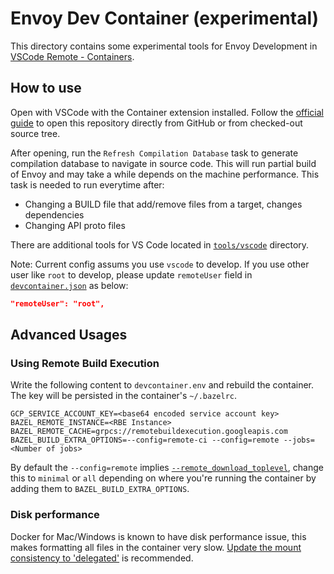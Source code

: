 # Envoy Dev Container (experimental)

This directory contains some experimental tools for Envoy Development in [VSCode Remote - Containers](https://code.visualstudio.com/docs/remote/containers).

## How to use

Open with VSCode with the Container extension installed. Follow the [official guide](https://code.visualstudio.com/docs/remote/containers) to open this
repository directly from GitHub or from checked-out source tree.

After opening, run the `Refresh Compilation Database` task to generate compilation database to navigate in source code.
This will run partial build of Envoy and may take a while depends on the machine performance.
This task is needed to run everytime after:
- Changing a BUILD file that add/remove files from a target, changes dependencies
- Changing API proto files

There are additional tools for VS Code located in [`tools/vscode`](../tools/vscode) directory.

Note:
Current config assums you use `vscode` to develop. If you use other user like `root` to develop, please update `remoteUser` field in [`devcontainer.json`](devcontainer.json) as below:
```json
"remoteUser": "root",
```

## Advanced Usages

### Using Remote Build Execution

Write the following content to `devcontainer.env` and rebuild the container. The key will be persisted in the container's `~/.bazelrc`.

```
GCP_SERVICE_ACCOUNT_KEY=<base64 encoded service account key>
BAZEL_REMOTE_INSTANCE=<RBE Instance>
BAZEL_REMOTE_CACHE=grpcs://remotebuildexecution.googleapis.com
BAZEL_BUILD_EXTRA_OPTIONS=--config=remote-ci --config=remote --jobs=<Number of jobs>
```

By default the `--config=remote` implies [`--remote_download_toplevel`](https://docs.bazel.build/versions/master/command-line-reference.html#flag--remote_download_toplevel),
change this to `minimal` or `all` depending on where you're running the container by adding them to `BAZEL_BUILD_EXTRA_OPTIONS`.

### Disk performance

Docker for Mac/Windows is known to have disk performance issue, this makes formatting all files in the container very slow.
[Update the mount consistency to 'delegated'](https://code.visualstudio.com/docs/remote/containers-advanced#_update-the-mount-consistency-to-delegated-for-macos) is recommended.

